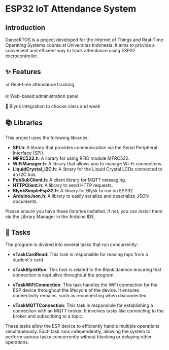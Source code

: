 # ESP32 IoT Attendance System

## Introduction
DanceRTOS is a project developed for the Internet of Things and Real-Time Operating Systems course at Universitas Indonesia. It aims to provide a convenient and efficient way to track attendance using ESP32 microcontroller.

## ✨ Features
📊 Real-time attendance tracking

🌐 Web-based administration panel

🔌 Blynk integration to choose class and week

## 📚 Libraries

This project uses the following libraries:

- **SPI.h**: A library that provides communication via the Serial Peripheral Interface (SPI).
- **MFRC522.h**: A library for using RFID module MFRC522.
- **WiFiManager.h**: A library that allows you to manage Wi-Fi connections.
- **LiquidCrystal_I2C.h**: A library for the Liquid Crystal LCDs connected to an I2C bus.
- **PubSubClient.h**: A client library for MQTT messaging.
- **HTTPClient.h**: A library to send HTTP requests.
- **BlynkSimpleEsp32.h**: A library for Blynk to run on ESP32.
- **ArduinoJson.h**: A library to easily serialize and deserialize JSON documents.

Please ensure you have these libraries installed. If not, you can install them via the Library Manager in the Arduino IDE.

## 🚀 Tasks

The program is divided into several tasks that run concurrently:

- **vTaskCardRead**: This task is responsible for reading taps from a student's card.

- **vTaskBlynkRun**: This task is related to the Blynk daemon ensuring that connection is kept alive throughout the program.

- **vTaskWiFiConnection**: This task handles the WiFi connection for the ESP device throughout the lifecycle of the device. It ensures connectivity remains, such as reconnecting when disconnected.

- **vTaskMQTTConnection**: This task is responsible for establishing a connection with an MQTT broker. It involves tasks like connecting to the broker and subscribing to a topic.

These tasks allow the ESP device to efficiently handle multiple operations simultaneously. Each task runs independently, allowing the system to perform various tasks concurrently without blocking or delaying other operations.
